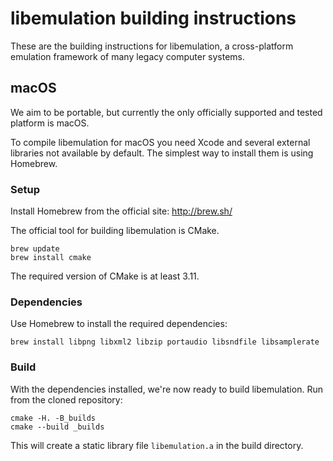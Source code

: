 # libemulation building instructions

These are the building instructions for libemulation, a cross-platform emulation framework of many legacy computer systems.

## macOS
We aim to be portable, but currently the only officially supported and tested platform is macOS.

To compile libemulation for macOS you need Xcode and several external libraries not available by default. The simplest way to install them is using Homebrew.

### Setup
Install Homebrew from the official site: <http://brew.sh/>

The official tool for building libemulation is CMake.

	brew update
	brew install cmake

The required version of CMake is at least 3.11.

### Dependencies
Use Homebrew to install the required dependencies:

	brew install libpng libxml2 libzip portaudio libsndfile libsamplerate

### Build
With the dependencies installed, we're now ready to build libemulation. Run from the cloned repository:

	cmake -H. -B_builds
	cmake --build _builds

This will create a static library file `libemulation.a` in the build directory.
